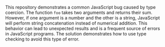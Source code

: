 This repository demonstrates a common JavaScript bug caused by type coercion. The function `foo` takes two arguments and returns their sum. However, if one argument is a number and the other is a string, JavaScript will perform string concatenation instead of numerical addition. This behavior can lead to unexpected results and is a frequent source of errors in JavaScript programs. The solution demonstrates how to use type checking to avoid this type of error.